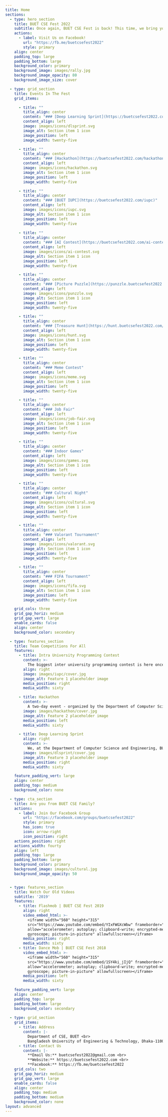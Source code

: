 ```yaml
---
title: Home
sections:
  - type: hero_section
    title: BUET CSE Fest 2022
    subtitle: Once again, BUET CSE Fest is back! This time, we bring you new events, opportunities, and more!
    actions:
      - label: Visit Us on Facebook!
        url: "https://fb.me/buetcsefest2022"
        style: primary
    align: center
    padding_top: large
    padding_bottom: large
    background_color: primary
    background_image: images/rally.jpg
    background_image_opacity: 80
    background_image_size: cover

  - type: grid_section
    title: Events In The Fest
    grid_items:

      - title: ""
        title_align: center
        content: "### [Deep Learning Sprint](https://buetcsefest2022.com/dlsprint)"
        content_align: left
        image: images/icons/dlsprint.svg
        image_alt: Section item 1 icon
        image_position: left
        image_width: twenty-five

      - title: ""
        title_align: center
        content: "### [Hackathon](https://buetcsefest2022.com/hackathon)"
        content_align: left
        image: images/icons/hackathon.svg
        image_alt: Section item 1 icon
        image_position: left
        image_width: twenty-five

      - title: ""
        title_align: center
        content: "### [BUET IUPC](https://buetcsefest2022.com/iupc)"
        content_align: left
        image: images/icons/iupc.svg
        image_alt: Section item 1 icon
        image_position: left
        image_width: twenty-five
        
      - title: ""
        title_align: center
        content: "### [AI Contest](https://buetcsefest2022.com/ai-contest)"
        content_align: left
        image: images/icons/ai-contest.svg
        image_alt: Section item 1 icon
        image_position: left
        image_width: twenty-five

      - title: ""
        title_align: center
        content: "### [Picture Puzzle](https://punzzle.buetcsefest2022.com/)"
        content_align: left
        image: images/icons/punzzle.svg
        image_alt: Section item 1 icon
        image_position: left
        image_width: twenty-five

      - title: ""
        title_align: center
        content: "### [Treasure Hunt](https://hunt.buetcsefest2022.com/)"
        content_align: left
        image: images/icons/hunt.svg
        image_alt: Section item 1 icon
        image_position: left
        image_width: twenty-five

      - title: ""
        title_align: center
        content: "### Meme Contest"
        content_align: left
        image: images/icons/meme.svg
        image_alt: Section item 1 icon
        image_position: left
        image_width: twenty-five

      - title: ""
        title_align: center
        content: "### Job Fair"
        content_align: left
        image: images/icons/job-fair.svg
        image_alt: Section item 1 icon
        image_position: left
        image_width: twenty-five

      - title: ""
        title_align: center
        content: "### Indoor Games"
        content_align: left
        image: images/icons/games.svg
        image_alt: Section item 1 icon
        image_position: left
        image_width: twenty-five

      - title: ""
        title_align: center
        content: "### Cultural Night"
        content_align: left
        image: images/icons/cultural.svg
        image_alt: Section item 1 icon
        image_position: left
        image_width: twenty-five

      - title: ""
        title_align: center
        content: "### Valorant Tournament"
        content_align: left
        image: images/icons/valorant.svg
        image_alt: Section item 1 icon
        image_position: left
        image_width: twenty-five

      - title: ""
        title_align: center
        content: "### FIFA Tournament"
        content_align: left
        image: images/icons/fifa.svg
        image_alt: Section item 1 icon
        image_position: left
        image_width: twenty-five

    grid_cols: three
    grid_gap_horiz: medium
    grid_gap_vert: large
    enable_cards: false
    align: center
    background_color: secondary

  - type: features_section
    title: Team Competitions For All
    features:
      - title: Intra University Programming Contest
        content: >-
          The biggest inter university programming contest is here once again! Team up and get a chance to win the BUET IUPC 2022!
        align: right
        image: images/iupc/cover.jpg
        image_alt: Feature 1 placeholder image
        media_position: right
        media_width: sixty

      - title: Hackathon
        content: >-
          A two-day event - organized by the Department of Computer Science and Engineering, BUET- with a 24-hour long coding sprint followed by presentation and judging. This will be an onsite hackathon held on the premises of BUET.
        image: images/hackathon/cover.jpg
        image_alt: Feature 2 placeholder image
        media_position: left
        media_width: sixty

      - title: Deep Learning Sprint
        align: right
        content: >-
          We, at the Department of Computer Science and Engineering, BUET, in partnership with Bengali.AI, are glad to present the very first Bengali ASR competition of its kind, DL Sprint with a newly released dataset as part of BUET CSE Fest 2022.
        image: images/dlsprint/cover.jpg
        image_alt: Feature 3 placeholder image
        media_position: right
        media_width: sixty

    feature_padding_vert: large
    align: center
    padding_top: medium
    background_color: none

  - type: cta_section
    title: Are you from BUET CSE Family?
    actions:
      - label: Join Our Facebook Group
        url: "https://facebook.com/groups/buetcsefest2022"
        style: primary
        has_icon: true
        icon: arrow-right
        icon_position: right
    actions_position: right
    actions_width: fourty
    align: left
    padding_top: large
    padding_bottom: large
    background_color: primary
    background_image: images/cultural.jpg
    background_image_opacity: 50


  - type: features_section
    title: Watch Our Old Videos
    subtitle: '2019'
    features:
      - title: Flashmob | BUET CSE Fest 2019
        align: right
        video_embed_html: >-
          <iframe width="560" height="315"
          src="https://www.youtube.com/embed/YIxFWGXcWbw" frameborder="0"
          allow="accelerometer; autoplay; clipboard-write; encrypted-media;
          gyroscope; picture-in-picture" allowfullscreen></iframe>
        media_position: right
        media_width: sixty
      - title: Dance Mob | BUET CSE Fest 2018
        video_embed_html: >-
          <iframe width="560" height="315"
          src="https://www.youtube.com/embed/1SY4ki_jIjQ" frameborder="0"
          allow="accelerometer; autoplay; clipboard-write; encrypted-media;
          gyroscope; picture-in-picture" allowfullscreen></iframe>
        media_position: left
        media_width: sixty

    feature_padding_vert: large
    align: center
    padding_top: large
    padding_bottom: large
    background_color: secondary
    
  - type: grid_section
    grid_items:
      - title: Address
        content: |-
          Department of CSE, BUET <br>
          Bangladesh University of Engineering & Technology, Dhaka-1100 <br>
      - title: Contact Us
        content: |-
          **Email Us:** buetcsefest2022@gmail.com <br>
          **Website:** https://buetcsefest2022.com <br>
          **Facebook:** https://fb.me/buetcsefest2022
    grid_cols: two
    grid_gap_horiz: medium
    grid_gap_vert: large
    enable_cards: false
    align: center
    padding_top: medium
    padding_bottom: medium
    background_color: none
layout: advanced
---
```

